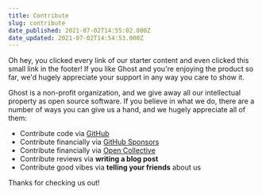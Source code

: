 ```yaml
---
title: Contribute
slug: contribute
date_published: 2021-07-02T14:55:02.000Z
date_updated: 2021-07-02T14:54:53.000Z
---
```


Oh hey, you clicked every link of our starter content and even clicked this small link in the footer! If you like Ghost and you're enjoying the product so far, we'd hugely appreciate your support in any way you care to show it.

Ghost is a non-profit organization, and we give away all our intellectual property as open source software. If you believe in what we do, there are a number of ways you can give us a hand, and we hugely appreciate all of them:

- Contribute code via [GitHub](https://github.com/tryghost)
- Contribute financially via [GitHub Sponsors](https://github.com/sponsors/TryGhost)
- Contribute financially via [Open Collective](https://opencollective.com/ghost)
- Contribute reviews via **writing a blog post**
- Contribute good vibes via **telling your friends** about us

Thanks for checking us out!
